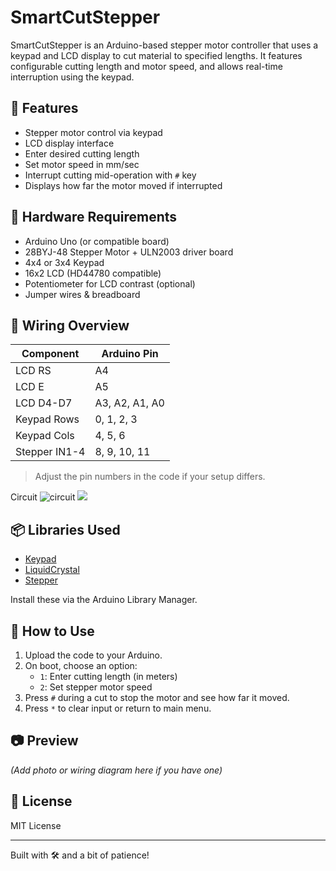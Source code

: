 # SmartCutStepper

SmartCutStepper is an Arduino-based stepper motor controller that uses a keypad and LCD display to cut material to specified lengths. It features configurable cutting length and motor speed, and allows real-time interruption using the keypad.

## 🚀 Features

- Stepper motor control via keypad
- LCD display interface
- Enter desired cutting length
- Set motor speed in mm/sec
- Interrupt cutting mid-operation with `#` key
- Displays how far the motor moved if interrupted

## 🧰 Hardware Requirements

- Arduino Uno (or compatible board)
- 28BYJ-48 Stepper Motor + ULN2003 driver board
- 4x4 or 3x4 Keypad
- 16x2 LCD (HD44780 compatible)
- Potentiometer for LCD contrast (optional)
- Jumper wires & breadboard

## 🔌 Wiring Overview

| Component     | Arduino Pin |
|---------------|-------------|
| LCD RS        | A4          |
| LCD E         | A5          |
| LCD D4-D7     | A3, A2, A1, A0 |
| Keypad Rows   | 0, 1, 2, 3  |
| Keypad Cols   | 4, 5, 6     |
| Stepper IN1-4 | 8, 9, 10, 11 |

> Adjust the pin numbers in the code if your setup differs.


Circuit
![circuit]([https://github.com/Natnael1alem/smartcut-arduino/blob/main/sensor.svg])
<img src="https://github.com/ArdeshirV/sample/blob/master/gplv3.svg](https://github.com/Natnael1alem/smartcut-arduino/blob/main/sensor.svg" >

## 📦 Libraries Used

- [Keypad](https://www.arduino.cc/reference/en/libraries/keypad/)
- [LiquidCrystal](https://www.arduino.cc/en/Reference/LiquidCrystal)
- [Stepper](https://www.arduino.cc/en/Reference/Stepper)

Install these via the Arduino Library Manager.

## 📄 How to Use

1. Upload the code to your Arduino.
2. On boot, choose an option:
   - `1`: Enter cutting length (in meters)
   - `2`: Set stepper motor speed
3. Press `#` during a cut to stop the motor and see how far it moved.
4. Press `*` to clear input or return to main menu.

## 📷 Preview

*(Add photo or wiring diagram here if you have one)*

## 📜 License

MIT License

---

Built with 🛠️ and a bit of patience!
